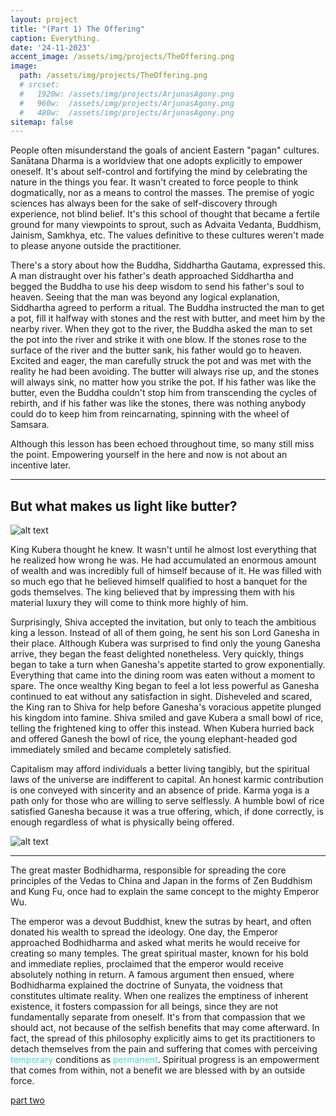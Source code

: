 ```yaml
---
layout: project
title: "(Part 1) The Offering"
caption: Everything.
date: '24-11-2023'
accent_image: /assets/img/projects/TheOffering.png   
image: 
  path: /assets/img/projects/TheOffering.png
  # srcset: 
  #   1920w: /assets/img/projects/ArjunasAgony.png
  #   960w:  /assets/img/projects/ArjunasAgony.png
  #   480w:  /assets/img/projects/ArjunasAgony.png
sitemap: false
---
```


People often misunderstand the goals of ancient Eastern "pagan" cultures. Sanātana Dharma is a worldview that one adopts explicitly to empower oneself. It's about self-control and fortifying the mind by celebrating the nature in the things you fear. It wasn't created to force people to think dogmatically, nor as a means to control the masses. The premise of yogic sciences has always been for the sake of self-discovery through experience, not blind belief. It's this school of thought that became a fertile ground for many viewpoints to sprout, such as Advaita Vedanta, Buddhism, Jainism, Samkhya, etc. The values definitive to these cultures weren't made to please anyone outside the practitioner. 

There's a story about how the Buddha, Siddhartha Gautama, expressed this. A man distraught over his father's death approached Siddhartha and begged the Buddha to use his deep wisdom to send his father's soul to heaven. Seeing that the man was beyond any logical explanation, Siddhartha agreed to perform a ritual. The Buddha instructed the man to get a pot, fill it halfway with stones and the rest with butter, and meet him by the nearby river. When they got to the river, the Buddha asked the man to set the pot into the river and strike it with one blow. If the stones rose to the surface of the river and the butter sank, his father would go to heaven. Excited and eager, the man carefully struck the pot and was met with the reality he had been avoiding. The butter will always rise up, and the stones will always sink, no matter how you strike the pot. If his father was like the butter, even the Buddha couldn't stop him from transcending the cycles of rebirth, and if his father was like the stones, there was nothing anybody could do to keep him from reincarnating, spinning with the wheel of Samsara.

Although this lesson has been echoed throughout time, so many still miss the point. Empowering yourself in the here and now is not about an incentive later. 

---

<h2>But what makes us light like butter?</h2>

![alt text](/assets/img/projects/TheOffering.png)


King Kubera thought he knew. It wasn't until he almost lost everything that he realized how wrong he was. He had accumulated an enormous amount of wealth and was incredibly full of himself because of it. He was filled with so much ego that he believed himself qualified to host a banquet for the gods themselves. The king believed that by impressing them with his material luxury they will come to think more highly of him. 

Surprisingly, Shiva accepted the invitation, but only to teach the ambitious king a lesson. Instead of all of them going, he sent his son Lord Ganesha in their place. Although Kubera was surprised to find only the young Ganesha arrive, they began the feast delighted nonetheless. Very quickly, things began to take a turn when Ganesha's appetite started to grow exponentially. Everything that came into the dining room was eaten without a moment to spare. The once wealthy King began to feel a lot less powerful as Ganesha continued to eat without any satisfaction in sight. Disheveled and scared, the King ran to Shiva for help before Ganesha's voracious appetite plunged his kingdom into famine. Shiva smiled and gave Kubera a small bowl of rice, telling the frightened king to offer this instead. When Kubera hurried back and offered Ganesh the bowl of rice, the young elephant-headed god immediately smiled and became completely satisfied.

Capitalism may afford individuals a better living tangibly, but the spiritual laws of the universe are indifferent to capital. An honest karmic contribution is one conveyed with sincerity and an absence of pride. Karma yoga is a path only for those who are willing to serve selflessly. A humble bowl of rice satisfied Ganesha because it was a true offering, which, if done correctly, is enough regardless of what is physically being offered.

![alt text](/assets/img/projects/ganpati3.png)


---

The great master Bodhidharma, responsible for spreading the core principles of the Vedas to China and Japan in the forms of Zen Buddhism and Kung Fu, once had to explain the same concept to the mighty Emperor Wu.

The emperor was a devout Buddhist, knew the sutras by heart, and often donated his wealth to spread the ideology. One day, the Emperor approached Bodhidharma and asked what merits he would receive for creating so many temples. The great spiritual master, known for his bold and immediate replies, proclaimed that the emperor would receive absolutely nothing in return. A famous argument then ensued, where Bodhidharma explained the doctrine of Sunyata, the voidness that constitutes ultimate reality. When one realizes the emptiness of inherent existence, it fosters compassion for all beings, since they are not fundamentally separate from oneself. It's from that compassion that we should act, not because of the selfish benefits that may come afterward. In fact, the spread of this philosophy explicitly aims to get its practitioners to detach themselves from the pain and suffering that comes with perceiving <span style="color:turquoise">temporary</span> conditions as <span style="color:turquoise">permanent</span>. Spiritual progress is an empowerment that comes from within, not a benefit we are blessed with by an outside force.


<span style="color:turquoise"> [part two](https://vikalpa.xyz/projects/part2theoffering/ )</span> 





